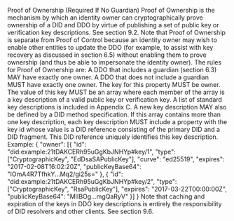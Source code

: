 Proof of Ownership (Required If No Guardian) Proof of Ownership is the
mechanism by which an identity owner can cryptographically prove ownership of
a DID and DDO by virtue of publishing a set of public key or verification key
descriptions. See section 9.2. Note that Proof of Ownership is separate from
Proof of Control because an identity owner may wish to enable other entities
to update the DDO (for example, to assist with key recovery as discussed in
section 6.5) without enabling them to prove ownership (and thus be able to
impersonate the identity owner). The rules for Proof of Ownership are: A DDO
that includes a guardian (section 6.3) MAY have exactly one owner. A DDO that
does not include a guardian MUST have exactly one owner. The key for this
property MUST be owner. The value of this key MUST be an array where each
member of the array is a key description of a valid public key or verification
key. A list of standard key descriptions is included in Appendix C. A new key
description MAY also be defined by a DID method specification. If this array
contains more than one key description, each key description MUST include a
property with the key id whose value is a DID reference consisting of the
primary DID and a DID fragment. This DID reference uniquely identifies this
key description. Example: { "owner": [{ "id":
"did:example:21tDAKCERh95uGgKbJNHYp#key/1", "type": ["CryptographicKey",
"EdDsaSAPublicKey"], "curve": "ed25519", "expires": "2017-02-08T16:02:20Z",
"publicKeyBase64": "IOmA4R7TfhkY...Mq2/gi25s=" }, { "id":
"did:example:21tDAKCERh95uGgKbJNHYp#key/2", "type": ["CryptographicKey",
"RsaPublicKey"], "expires": "2017-03-22T00:00:00Z", "publicKeyBase64":
"MIIBOg...mgQaRyV" }] } Note that caching and expiration of the keys in DDO
key descriptions is entirely the responsibility of DID resolvers and other
clients. See section 9.6.


